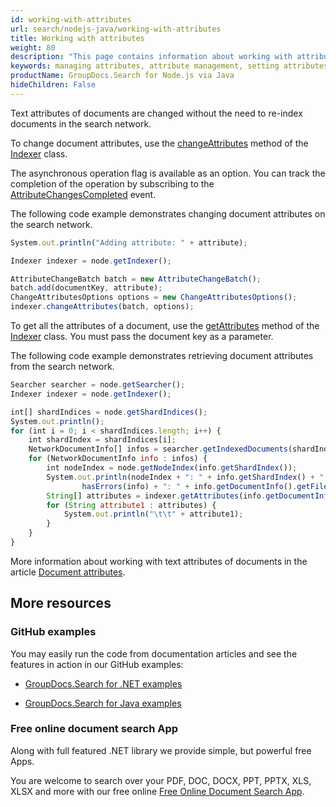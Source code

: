 ```yaml
---
id: working-with-attributes
url: search/nodejs-java/working-with-attributes
title: Working with attributes
weight: 80
description: "This page contains information about working with attributes in the search network."
keywords: managing attributes, attribute management, setting attributes, document attributes in search network
productName: GroupDocs.Search for Node.js via Java
hideChildren: False
---
```

Text attributes of documents are changed without the need to re-index documents in the search network.

To change document attributes, use the [changeAttributes](https://reference.groupdocs.com/search/nodejs-java/com.groupdocs.search.scaling/indexer/#changeAttributes-com.groupdocs.search.common.AttributeChangeBatch-com.groupdocs.search.options.ChangeAttributesOptions-) method of the [Indexer](https://reference.groupdocs.com/search/nodejs-java/com.groupdocs.search.scaling/indexer/) class.

The asynchronous operation flag is available as an option. You can track the completion of the operation by subscribing to the [AttributeChangesCompleted](https://reference.groupdocs.com/search/nodejs-java/com.groupdocs.search.scaling.events/nodeeventhub/#AttributeChangesCompleted) event.

The following code example demonstrates changing document attributes on the search network.

```javascript
System.out.println("Adding attribute: " + attribute);

Indexer indexer = node.getIndexer();

AttributeChangeBatch batch = new AttributeChangeBatch();
batch.add(documentKey, attribute);
ChangeAttributesOptions options = new ChangeAttributesOptions();
indexer.changeAttributes(batch, options);
```

To get all the attributes of a document, use the [getAttributes](https://reference.groupdocs.com/search/nodejs-java/com.groupdocs.search.scaling/indexer/#getAttributes-java.lang.String-) method of the [Indexer](https://reference.groupdocs.com/search/nodejs-java/com.groupdocs.search.scaling/indexer/) class. You must pass the document key as a parameter.

The following code example demonstrates retrieving document attributes from the search network.

```javascript
Searcher searcher = node.getSearcher();
Indexer indexer = node.getIndexer();

int[] shardIndices = node.getShardIndices();
System.out.println();
for (int i = 0; i < shardIndices.length; i++) {
    int shardIndex = shardIndices[i];
    NetworkDocumentInfo[] infos = searcher.getIndexedDocuments(shardIndex);
    for (NetworkDocumentInfo info : infos) {
        int nodeIndex = node.getNodeIndex(info.getShardIndex());
        System.out.println(nodeIndex + ": " + info.getShardIndex() + ": " +
                hasErrors(info) + ": " + info.getDocumentInfo().getFilePath());
        String[] attributes = indexer.getAttributes(info.getDocumentInfo().getFilePath());
        for (String attribute1 : attributes) {
            System.out.println("\t\t" + attribute1);
        }
    }
}
```

More information about working with text attributes of documents in the article [Document attributes](https://docs.groupdocs.com/search/nodejs-java/document-attributes/).

## More resources

### GitHub examples

You may easily run the code from documentation articles and see the features in action in our GitHub examples:

*   [GroupDocs.Search for .NET examples](https://github.com/groupdocs-search/GroupDocs.Search-for-.NET)

*   [GroupDocs.Search for Java examples](https://github.com/groupdocs-search/GroupDocs.Search-for-Java)


### Free online document search App

Along with full featured .NET library we provide simple, but powerful free Apps.

You are welcome to search over your PDF, DOC, DOCX, PPT, PPTX, XLS, XLSX and more with our free online [Free Online Document Search App](https://products.groupdocs.app/search).
